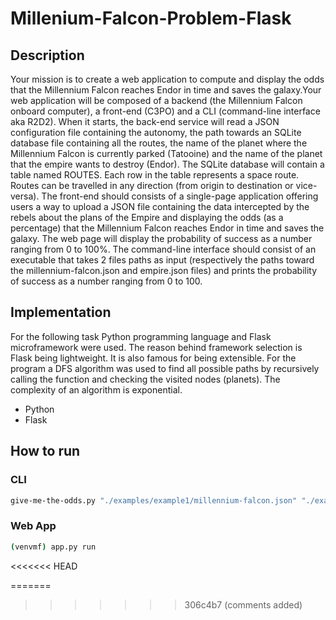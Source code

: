 # Millenium-Falcon-Problem-Flask

## Description
Your mission is to create a web application to compute and display the odds that the Millennium Falcon reaches Endor in time and saves the galaxy.Your web application will be composed of a backend (the Millennium Falcon onboard computer), a front-end (C3PO) and a CLI (command-line interface aka R2D2). When it starts, the back-end service will read a JSON configuration file containing the autonomy, the path towards an SQLite database file containing all the routes, the name of the planet where the Millennium Falcon is currently parked (Tatooine) and the name of the planet that the empire wants to destroy (Endor). The SQLite database will contain a table named ROUTES. Each row in the table represents a space route. Routes can be travelled in any direction (from origin to destination or vice-versa). The front-end should consists of a single-page application offering users a way to upload a JSON file containing the data intercepted by the rebels about the plans of the Empire and displaying the odds (as a percentage) that the Millennium Falcon reaches Endor in time and saves the galaxy. The web page will display the probability of success as a number ranging from 0 to 100%. The command-line interface should consist of an executable that takes 2 files paths as input (respectively the paths toward the millennium-falcon.json and empire.json files) and prints the probability of success as a number ranging from 0 to 100.

## Implementation

For the following task Python programming language and Flask microframework were used. The reason behind framework selection is Flask being lightweight. It is also famous for being extensible. For the program a DFS algorithm was used to find all possible paths by recursively calling the function and checking the visited nodes (planets). The complexity of an algorithm is exponential.

* Python
* Flask

## How to run

### CLI
```bash
give-me-the-odds.py "./examples/example1/millennium-falcon.json" "./examples/example1/empire.json"
```

### Web App
```bash
(venvmf) app.py run
```
<<<<<<< HEAD

=======
>>>>>>> 306c4b7 (comments added)
